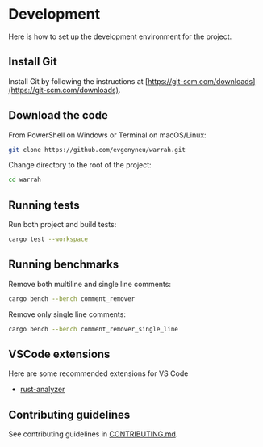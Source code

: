 # Development

Here is how to set up the development environment for the project.

## Install Git

Install Git by following the instructions at [https://git-scm.com/downloads](https://git-scm.com/downloads).

## Download the code

From PowerShell on Windows or Terminal on macOS/Linux:

```bash
git clone https://github.com/evgenyneu/warrah.git
```

Change directory to the root of the project:

```bash
cd warrah
```

## Running tests

Run both project and build tests:

```bash
cargo test --workspace
```

## Running benchmarks

Remove both multiline and single line comments:

```bash
cargo bench --bench comment_remover
```

Remove only single line comments:

```bash
cargo bench --bench comment_remover_single_line
```

## VSCode extensions

Here are some recommended extensions for VS Code

* [rust-analyzer](https://marketplace.visualstudio.com/items?itemName=rust-lang.rust-analyzer)


## Contributing guidelines

See contributing guidelines in [CONTRIBUTING.md](../CONTRIBUTING.md).
